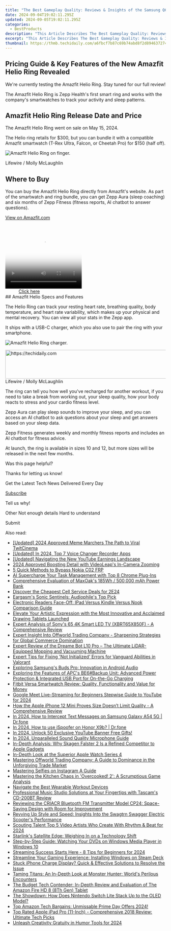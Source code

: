 ```yaml
---
title: "The Best Gameplay Quality: Reviews & Insights of the Samsung Q6nf3w Series TVs with 4K Smart Features"
date: 2024-09-04T19:02:11.295Z
updated: 2024-09-05T19:02:11.295Z
categories:
  - BestProducts
description: "This Article Describes The Best Gameplay Quality: Reviews & Insights of the Samsung Q6nf3w Series TVs with 4K Smart Features"
excerpt: "This Article Describes The Best Gameplay Quality: Reviews & Insights of the Samsung Q6nf3w Series TVs with 4K Smart Features"
thumbnail: https://thmb.techidaily.com/a6fbcf7b87c69b74abd8f2d894637274c942b2c57ba584189354e0290ce20d66.jpg
---
```


## Pricing Guide & Key Features of the New Amazfit Helio Ring Revealed

We're currently testing the Amazfit Helio Ring. Stay tuned for our full review!

 The Amazfit Helio Ring is Zepp Health's first smart ring and works with the company's smartwatches to track your activity and sleep patterns.

## Amazfit Helio Ring Release Date and Price

 The Amazfit Helio Ring went on sale on May 15, 2024\.

 The Helio ring retails for $300, but you can bundle it with a compatible Amazfit smartwatch (T-Rex Ultra, Falcon, or Cheetah Pro) for $150 (half off).

![Amazfit Helio Ring on finger.](https://www.lifewire.com/thmb/fZmZBwZyOcfLxxOFKRzZYHN-2Cg=/1500x0/filters:no_upscale():max_bytes(150000):strip_icc():format(webp)/AmazfitHelioRing_crop-574642441bec41228958dcb4025e662a.jpg)

Lifewire / Molly McLaughlin

## Where to Buy

 You can buy the Amazfit Helio Ring directly from Amazfit's website. As part of the smartwatch and ring bundle, you can get Zepp Aura (sleep coaching) and six months of Zepp Fitness (fitness reports, AI chatbot to answer questions).

[View on Amazfit.com](https://us.amazfit.com/products/amazfit-helio-ring)

<!-- affiliate ads begin -->
<span id="1265663">
					<video width="240" height="200" style="cursor:pointer"
           poster="//a.impactradius-go.com/display-clicktoplayimage/1265663.png"
           onclick="if(!this.playClicked){this.play();this.setAttribute('controls',true);this.playClicked=true;}">
	   <source src="//a.impactradius-go.com/display-ad/4482-1265663">
	   <img src="//a.impactradius-go.com/display-clicktoplayimage/1265663.png" style="border: none; height: 100%; width: 100%; object-fit: contain">
	</video>
	<div style="width:150px;text-align:center"><a href="javascript:window.open(decodeURIComponent('https%3A%2F%2Fmartinic.evyy.net%2Fc%2F5597632%2F1265663%2F4482'), '_blank');void(0);">Click here</a></div>
</span>
<img height="0" width="0" src="https://imp.pxf.io/i/5597632/1265663/4482" style="position:absolute;visibility:hidden;" border="0" />
<!-- affiliate ads end -->
## Amazfit Helio Specs and Features

 The Helio Ring can track your resting heart rate, breathing quality, body temperature, and heart rate variability, which makes up your physical and mental recovery. You can view all your stats in the Zepp app.

 It ships with a USB-C charger, which you also use to pair the ring with your smartphone.

![Amazfit Helio Ring charger.](https://www.lifewire.com/thmb/Er_MEJDbTps5jv74Y7giffV-KG4=/1500x0/filters:no_upscale():max_bytes(150000):strip_icc():format(webp)/AmazfitHelioRingCharger-c360c0a7cedf4b099a4a7764d58729f2.jpg)

<!-- affiliate ads begin -->
<a href="https://imp.i110150.net/c/5597632/798161/11305" target="_top" id="798161">
  <img src="//a.impactradius-go.com/display-ad/11305-798161" border="0" alt="https://techidaily.com" width="728" height="90"/>
</a>
<img height="0" width="0" src="https://imp.i110150.net/i/5597632/798161/11305" style="position:absolute;visibility:hidden;" border="0" />
<!-- affiliate ads end -->
Lifewire / Molly McLaughlin

 The ring can tell you how well you've recharged for another workout, if you need to take a break from working out, your sleep quality, how your body reacts to stress and your cardio fitness level.

 Zepp Aura can play sleep sounds to improve your sleep, and you can access an AI chatbot to ask questions about your sleep and get answers based on your sleep data.

 Zepp Fitness generates weekly and monthly fitness reports and includes an AI chatbot for fitness advice.

 At launch, the ring is available in sizes 10 and 12, but more sizes will be released in the next few months.

Was this page helpful?

Thanks for letting us know!

 Get the Latest Tech News Delivered Every Day

[Subscribe](https://www.lifewire.com/#)

Tell us why!

 Other  Not enough details  Hard to understand

 Submit


<ins class="adsbygoogle"
     style="display:block"
     data-ad-format="autorelaxed"
     data-ad-client="ca-pub-7571918770474297"
     data-ad-slot="1223367746"></ins>



<ins class="adsbygoogle"
     style="display:block"
     data-ad-client="ca-pub-7571918770474297"
     data-ad-slot="8358498916"
     data-ad-format="auto"
     data-full-width-responsive="true"></ins>

<span class="atpl-alsoreadstyle">Also read:</span>
<div><ul>
<li><a href="https://twitter-videos.techidaily.com/updated-2024-approved-meme-marchers-the-path-to-viral-twitcinema/"><u>[Updated] 2024 Approved  Meme Marchers  The Path to Viral TwitCinema</u></a></li>
<li><a href="https://screen-sharing-recording.techidaily.com/updated-in-2024-top-7-voice-changer-recorder-apps/"><u>[Updated] In 2024, Top 7 Voice Changer Recorder Apps</u></a></li>
<li><a href="https://facebook-video-footage.techidaily.com/updated-navigating-the-new-youtube-earnings-landscape/"><u>[Updated] Navigating the New YouTube Earnings Landscape</u></a></li>
<li><a href="https://fox-glue.techidaily.com/2024-approved-boosting-detail-with-videoleaps-in-camera-zooming/"><u>2024 Approved  Boosting Detail with VideoLeap's In-Camera Zooming</u></a></li>
<li><a href="https://android-frp.techidaily.com/5-quick-methods-to-bypass-nokia-c02-frp-by-drfone-android/"><u>5 Quick Methods to Bypass Nokia C02 FRP</u></a></li>
<li><a href="https://tech-savvy.techidaily.com/ai-supercharge-your-task-management-with-top-8-chrome-plug-ins/"><u>AI Supercharge Your Task Management with Top 8 Chrome Plug-Ins</u></a></li>
<li><a href="https://buynow-reviews.techidaily.com/comprehensive-evaluation-of-maxoaks-185wh-500000-mah-power-bank/"><u>Comprehensive Evaluation of MaxOak's 185Wh / 500,000 mAh Power Bank</u></a></li>
<li><a href="https://buynow-reviews.techidaily.com/discover-the-cheapest-cell-service-deals-for-2e24/"><u>Discover the Cheapest Cell Service Deals for 2E24</u></a></li>
<li><a href="https://buynow-reviews.techidaily.com/eargasms-sonic-sentinels-audiophiles-top-pick/"><u>Eargasm's Sonic Sentinels: Audiophile's Top Pick</u></a></li>
<li><a href="https://buynow-reviews.techidaily.com/electronic-readers-face-off-ipad-versus-kindle-versus-nook-comparison-guide/"><u>Electronic Readers Face-Off: IPad Versus Kindle Versus Nook Comparison Guide</u></a></li>
<li><a href="https://buynow-reviews.techidaily.com/elevate-your-artistic-expression-with-the-most-innovative-and-acclaimed-drawing-tablets-launched/"><u>Elevate Your Artistic Expression with the Most Innovative and Acclaimed Drawing Tablets Launched</u></a></li>
<li><a href="https://buynow-reviews.techidaily.com/expert-analysis-of-sonys-65-4k-smart-led-tv-xbrt65x850f-a-comprehensive-review/"><u>Expert Analysis of Sony's 65 4K Smart LED TV (XBRT65X850F) - A Comprehensive Review</u></a></li>
<li><a href="https://buynow-reviews.techidaily.com/expert-insight-into-offworld-trading-company-sharpening-strategies-for-global-commerce-domination/"><u>Expert Insight Into Offworld Trading Company - Sharpening Strategies for Global Commerce Domination</u></a></li>
<li><a href="https://buynow-reviews.techidaily.com/expert-review-of-the-dreame-bot-l10-pro-the-ultimate-lidar-equipped-mopping-and-vacuuming-machine/"><u>Expert Review of the Dreame Bot L10 Pro – The Ultimate LiDAR-Equipped Mopping and Vacuuming Machine</u></a></li>
<li><a href="https://program-issues.techidaily.com/expert-tips-for-fixing-not-initialized-errors-for-vanguard-abilities-in-valorant/"><u>Expert Tips for Fixing 'Not Initialized' Errors for Vanguard Abilities in Valorant</u></a></li>
<li><a href="https://buynow-reviews.techidaily.com/exploring-samsungs-buds-pro-innovation-in-android-audio/"><u>Exploring Samsung's Buds Pro: Innovation in Android Audio</u></a></li>
<li><a href="https://buynow-reviews.techidaily.com/exploring-the-features-of-apcs-be6backup-unit-advanced-power-protection-and-integrated-usb-port-for-on-the-go-charging/"><u>Exploring the Features of APC's BE6#Backup Unit: Advanced Power Protection & Integrated USB Port for On-the-Go Charging</u></a></li>
<li><a href="https://buynow-reviews.techidaily.com/fitbit-versa-smartwatch-review-quality-functionality-and-value-for-money/"><u>Fitbit Versa Smartwatch Review: Quality, Functionality and Value for Money</u></a></li>
<li><a href="https://youtube-help.techidaily.com/google-meet-live-streaming-for-beginners-stepwise-guide-to-youtube-for-2024/"><u>Google Meet Live-Streaming for Beginners  Stepwise Guide to YouTube for 2024</u></a></li>
<li><a href="https://buynow-reviews.techidaily.com/how-the-apple-iphone-12-mini-proves-size-doesnt-limit-quality-a-comprehensive-review/"><u>How the Apple iPhone 12 Mini Proves Size Doesn’t Limit Quality - A Comprehensive Review</u></a></li>
<li><a href="https://android-location-track.techidaily.com/in-2024-how-to-intercept-text-messages-on-samsung-galaxy-a54-5g-drfone-by-drfone-virtual-android/"><u>In 2024, How to Intercept Text Messages on Samsung Galaxy A54 5G | Dr.fone</u></a></li>
<li><a href="https://pokemon-go-android.techidaily.com/in-2024-how-to-use-ispoofer-on-honor-x9b-drfone-by-drfone-virtual-android/"><u>In 2024, How to use iSpoofer on Honor X9b? | Dr.fone</u></a></li>
<li><a href="https://youtube-webster.techidaily.com/56207618-in-2024-unlock-50-exclusive-youtube-banner-free-gifts/"><u>In 2024, Unlock 50 Exclusive YouTube Banner Free Gifts!</u></a></li>
<li><a href="https://vp-tips.techidaily.com/in-2024-unparalleled-sound-quality-microphone-guide/"><u>In 2024, Unparalleled Sound Quality  Microphone Guide</u></a></li>
<li><a href="https://buynow-reviews.techidaily.com/in-depth-analysis-why-skagen-falster-2-is-a-refined-competitor-to-apple-gadgets/"><u>In-Depth Analysis: Why Skagen Falster 2 Is a Refined Competitor to Apple Gadgets</u></a></li>
<li><a href="https://buynow-reviews.techidaily.com/in-depth-look-at-the-superior-apple-watch-series-4/"><u>In-Depth Look at the Superior Apple Watch Series 4</u></a></li>
<li><a href="https://buynow-reviews.techidaily.com/mastering-offworld-trading-company-a-guide-to-dominance-in-the-unforgiving-trade-market/"><u>Mastering Offworld Trading Company: A Guide to Dominance in the Unforgiving Trade Market</u></a></li>
<li><a href="https://instagram-video-recordings.techidaily.com/mastering-selfies-on-instagram-a-guide/"><u>Mastering Selfies on Instagram  A Guide</u></a></li>
<li><a href="https://buynow-reviews.techidaily.com/mastering-the-kitchen-chaos-in-overcooked-2-a-scrumptious-game-analysis/"><u>Mastering the Kitchen Chaos in 'Overcooked! 2': A Scrumptious Game Analysis</u></a></li>
<li><a href="https://buynow-reviews.techidaily.com/navigate-the-best-wearable-workout-devices/"><u>Navigate the Best Wearable Workout Devices</u></a></li>
<li><a href="https://buynow-reviews.techidaily.com/professional-music-studio-solutions-at-your-fingertips-with-tascams-cd-200bt-review/"><u>Professional Music Studio Solutions at Your Fingertips with Tascam's CD-200BT Review</u></a></li>
<li><a href="https://buynow-reviews.techidaily.com/reviewing-the-criacr-bluetooth-fm-transmitter-model-cp24-space-saving-design-with-room-for-improvement/"><u>Reviewing the CRIACR Bluetooth FM Transmitter Model CP24: Space-Saving Design with Room for Improvement</u></a></li>
<li><a href="https://buynow-reviews.techidaily.com/revving-up-style-and-speed-insights-into-the-swagtrn-swagger-electric-scooters-performance/"><u>Revving Up Style and Speed: Insights Into the Swagtrn Swagger Electric Scooter's Performance</u></a></li>
<li><a href="https://article-posts.techidaily.com/scouting-talent-top-5-video-artists-who-create-with-rhythm-and-beat-for-2024/"><u>Scouting Talent  Top 5 Video Artists Who Create With Rhythm & Beat for 2024</u></a></li>
<li><a href="https://buynow-reviews.techidaily.com/starlinks-satellite-edge-weighing-in-on-a-technology-shift/"><u>Starlink's Satellite Edge: Weighing In on a Technology Shift</u></a></li>
<li><a href="https://blog-min.techidaily.com/step-by-step-guide-watching-your-dvds-on-windows-media-player-in-windows-10/"><u>Step-by-Step Guide: Watching Your DVDs on Windows Media Player in Windows 10</u></a></li>
<li><a href="https://facebook-record-videos.techidaily.com/streaming-success-starts-here-8-tips-for-beginners-for-2024/"><u>Streaming Success Starts Here - 8 Tips for Beginners for 2024</u></a></li>
<li><a href="https://windows11.techidaily.com/streamline-your-gaming-experience-installing-windows-on-steam-deck/"><u>Streamline Your Gaming Experience: Installing Windows on Steam Deck</u></a></li>
<li><a href="https://os-tips.techidaily.com/stuck-iphone-charge-display-quick-and-effective-solutions-to-resolve-the-issue/"><u>Stuck iPhone Charge Display? Quick & Effective Solutions to Resolve the Issue</u></a></li>
<li><a href="https://buynow-reviews.techidaily.com/taming-titans-an-in-depth-look-at-monster-hunter-worlds-perilous-encounters/"><u>Taming Titans: An In-Depth Look at Monster Hunter: World's Perilous Encounters</u></a></li>
<li><a href="https://buynow-reviews.techidaily.com/the-budget-tech-contender-in-depth-review-and-evaluation-of-the-amazon-fire-hd-8-8th-gen-tablet/"><u>The Budget Tech Contender: In-Depth Review and Evaluation of The Amazon Fire HD 8 (8Th Gen) Tablet</u></a></li>
<li><a href="https://buynow-reviews.techidaily.com/the-showdown-how-does-nintendo-switch-lite-stack-up-to-the-oled-model/"><u>The Showdown: How Does Nintendo Switch Lite Stack Up to the OLED Model?</u></a></li>
<li><a href="https://buynow-reviews.techidaily.com/top-amazon-tech-bargains-unmissable-prime-day-offers-2024/"><u>Top Amazon Tech Bargains: Unmissable Prime Day Offers 2024!</u></a></li>
<li><a href="https://buynow-reviews.techidaily.com/top-rated-apple-ipad-pro-11-inch-comprehensive-2018-review-ultimate-tech-picks/"><u>Top Rated Apple iPad Pro (11-Inch) - Comprehensive 2018 Review: Ultimate Tech Picks</u></a></li>
<li><a href="https://fox-info.techidaily.com/unleash-creativity-gratuity-in-humor-tools-for-2024/"><u>Unleash Creativity  Gratuity in Humor Tools for 2024</u></a></li>
</ul></div>
